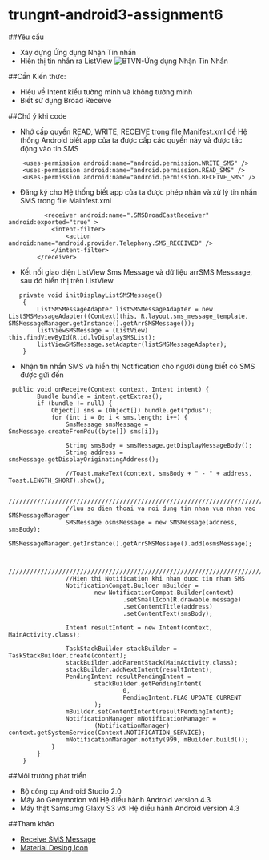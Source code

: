 ﻿# trungnt-android3-assignment6
##Yêu cầu
+ Xây dựng Ứng dụng Nhận Tin nhắn 
+ Hiển thị tin nhắn ra ListView
![BTVN-Ứng dụng Nhận Tin Nhắn](http://i477.photobucket.com/albums/rr132/trungepu/BTVN-2442016-HungTD-Teacher-Message_zpst4hsxmh9.jpg) 

##Cần Kiến thức:
+ Hiểu về Intent kiểu tường minh và không tường minh
+ Biết sử dụng Broad Receive 

##Chú ý khi code
+ Nhớ cấp quyền READ, WRITE, RECEIVE trong file Manifest.xml để Hệ thống Android biết app của ta được cấp các quyền này và được tác động vào tin SMS
```
    <uses-permission android:name="android.permission.WRITE_SMS" />
    <uses-permission android:name="android.permission.READ_SMS" />
    <uses-permission android:name="android.permission.RECEIVE_SMS" />
```

+ Đăng ký cho Hệ thống biết app của ta được phép nhận và xử lý tin nhắn SMS trong file Mainfest.xml
```
          <receiver android:name=".SMSBroadCastReceiver" android:exported="true" >
            <intent-filter>
                <action android:name="android.provider.Telephony.SMS_RECEIVED" />
            </intent-filter>
        </receiver>
```

+  Kết nối giao diện ListView Sms Message và dữ liệu arrSMS Messaage, sau đó hiển thị trên ListView 
```
   private void initDisplayListSMSMessage()
    {
        ListSMSMessageAdapter listSMSMessageAdapter = new ListSMSMessageAdapter((Context)this, R.layout.sms_message_template, SMSMessageManager.getInstance().getArrSMSMessage());
        listViewSMSMessage = (ListView) this.findViewById(R.id.lvDisplaySMSList);
        listViewSMSMessage.setAdapter(listSMSMessageAdapter);
    }

```

+ Nhận tin nhắn SMS và hiển thị Notification cho người dùng biết có SMS được gửi đến
```
 public void onReceive(Context context, Intent intent) {
        Bundle bundle = intent.getExtras();
        if (bundle != null) {
            Object[] sms = (Object[]) bundle.get("pdus");
            for (int i = 0; i < sms.length; i++) {
                SmsMessage smsMessage = SmsMessage.createFromPdu((byte[]) sms[i]);

                String smsBody = smsMessage.getDisplayMessageBody();
                String address = smsMessage.getDisplayOriginatingAddress();

                //Toast.makeText(context, smsBody + " - " + address, Toast.LENGTH_SHORT).show();

                //////////////////////////////////////////////////////////////////////////////////
                //luu so dien thoai va noi dung tin nhan vua nhan vao SMSMessageManager
                SMSMessage osmsMessage = new SMSMessage(address, smsBody);
                SMSMessageManager.getInstance().getArrSMSMessage().add(osmsMessage);


                ///////////////////////////////////////////////////////////////////////////////////
                //Hien thi Notification khi nhan duoc tin nhan SMS
                NotificationCompat.Builder mBuilder =
                        new NotificationCompat.Builder(context)
                                .setSmallIcon(R.drawable.message)
                                .setContentTitle(address)
                                .setContentText(smsBody);

                Intent resultIntent = new Intent(context, MainActivity.class);

                TaskStackBuilder stackBuilder = TaskStackBuilder.create(context);
                stackBuilder.addParentStack(MainActivity.class);
                stackBuilder.addNextIntent(resultIntent);
                PendingIntent resultPendingIntent =
                        stackBuilder.getPendingIntent(
                                0,
                                PendingIntent.FLAG_UPDATE_CURRENT
                        );
                mBuilder.setContentIntent(resultPendingIntent);
                NotificationManager mNotificationManager =
                        (NotificationManager) context.getSystemService(Context.NOTIFICATION_SERVICE);
                mNotificationManager.notify(999, mBuilder.build());
            }
        }
    }
```

##Môi trường phát triển
+ Bộ công cụ Android Studio 2.0
+ Máy ảo Genymotion với Hệ điều hành Android version 4.3
+ Máy thật Samsumg Glaxy S3 với Hệ điều hành Android version 4.3

##Tham khảo
+ [Receive SMS Message](http://javapapers.com/android/android-receive-sms-tutorial/)
+ [Material Desing Icon](https://materialdesignicons.com/)
